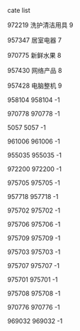 cate list

972219 洗护清洁用具 9

957347 居室电器 7

970775 新鲜水果 8

957430 网络产品 8

957428 电脑整机 9

958104 958104 -1

970778 970778 -1

5057 5057 -1

961006 961006 -1

955035 955035 -1

972200 972200 -1

975705 975705 -1

957718 957718 -1

975702 975702 -1

975706 975706 -1

975709 975709 -1

975703 975703 -1

975707 975707 -1

975701 975701 -1

975708 975708 -1

970776 970776 -1

969032 969032 -1

